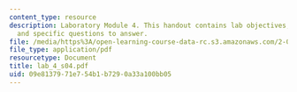```yaml
---
content_type: resource
description: Laboratory Module 4. This handout contains lab objectives, notes, tasks,
  and specific questions to answer.
file: /media/https%3A/open-learning-course-data-rc.s3.amazonaws.com/2-002-mechanics-and-materials-ii-spring-2004/09e8137971e754b1b7290a33a100bb05_lab_4_s04.pdf
file_type: application/pdf
resourcetype: Document
title: lab_4_s04.pdf
uid: 09e81379-71e7-54b1-b729-0a33a100bb05
---
```

